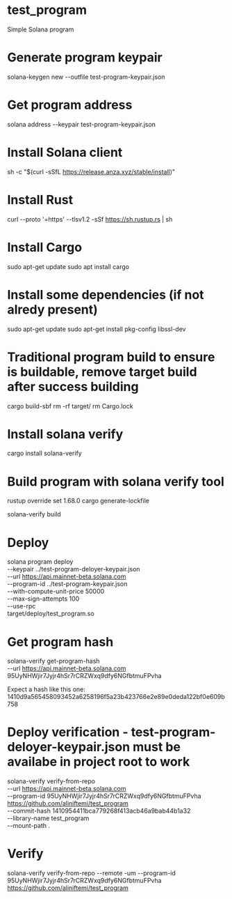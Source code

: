 # test_program
Simple Solana program

# Generate program keypair 
solana-keygen new --outfile test-program-keypair.json

# Get program address
solana address --keypair test-program-keypair.json

# Install Solana client
sh -c "$(curl -sSfL https://release.anza.xyz/stable/install)"

# Install Rust
curl --proto '=https' --tlsv1.2 -sSf https://sh.rustup.rs | sh

# Install Cargo
sudo apt-get update
sudo apt install cargo

# Install some dependencies (if not alredy present)
sudo apt-get update
sudo apt-get install pkg-config libssl-dev

# Traditional program build to ensure is buildable, remove target build after success building
cargo build-sbf
rm -rf target/
rm Cargo.lock

# Install solana verify
cargo install solana-verify

# Build program with solana verify tool
rustup override set 1.68.0
cargo generate-lockfile

solana-verify build

# Deploy
solana program deploy \
    --keypair ../test-program-deloyer-keypair.json \
    --url https://api.mainnet-beta.solana.com \
    --program-id ../test-program-keypair.json \
    --with-compute-unit-price 50000 \
    --max-sign-attempts 100 \
    --use-rpc \
    target/deploy/test_program.so

# Get program hash
solana-verify get-program-hash \
    --url https://api.mainnet-beta.solana.com \
    95UyNHWjir7Jyjr4hSr7rCRZWxq9dfy6NGfbtmuFPvha

Expect a hash like this one: 1410d9a565458093452a6258196f5a23b423766e2e89e0deda122bf0e609b758

# Deploy verification - test-program-deloyer-keypair.json must be availabe in project root to work
solana-verify verify-from-repo \
    --url https://api.mainnet-beta.solana.com \
    --program-id 95UyNHWjir7Jyjr4hSr7rCRZWxq9dfy6NGfbtmuFPvha https://github.com/aliniftemi/test_program \
    --commit-hash 1410954411bca779268f413acb46a9bab44b1a32 \
    --library-name test_program \
    --mount-path .

# Verify
solana-verify verify-from-repo --remote -um --program-id 95UyNHWjir7Jyjr4hSr7rCRZWxq9dfy6NGfbtmuFPvha https://github.com/aliniftemi/test_program
